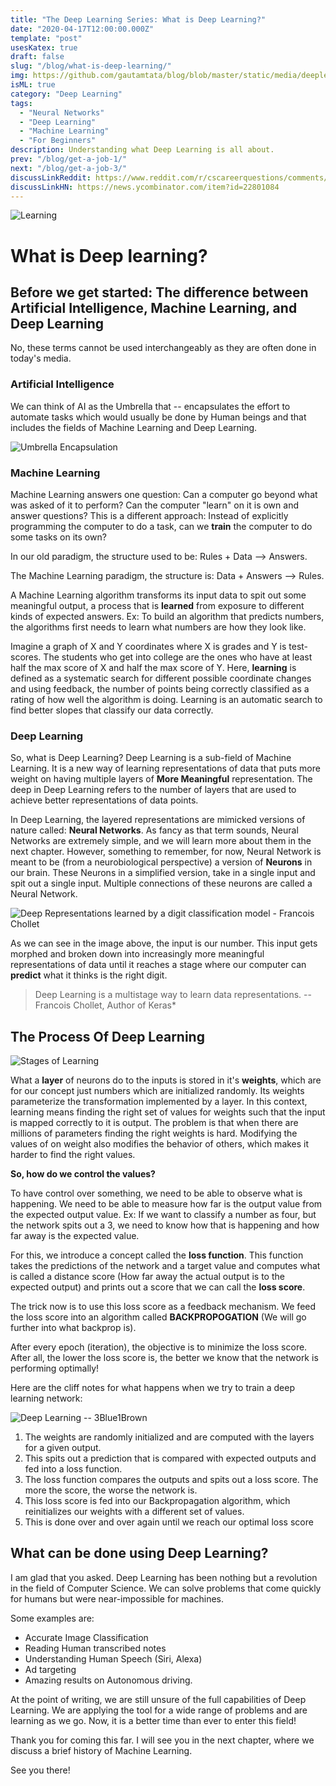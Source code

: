 ```yaml
---
title: "The Deep Learning Series: What is Deep Learning?"
date: "2020-04-17T12:00:00.000Z"
template: "post"
usesKatex: true
draft: false
slug: "/blog/what-is-deep-learning/"
img: https://github.com/gautamtata/blog/blob/master/static/media/deeplearning/deep1.jpg?raw=true
isML: true
category: "Deep Learning"
tags:
  - "Neural Networks"
  - "Deep Learning"
  - "Machine Learning"
  - "For Beginners"
description: Understanding what Deep Learning is all about.
prev: "/blog/get-a-job-1/"
next: "/blog/get-a-job-3/"
discussLinkReddit: https://www.reddit.com/r/cscareerquestions/comments/fwg4xe/feedbackadvice_on_blog/
discussLinkHN: https://news.ycombinator.com/item?id=22801084
---
```


![Learning](https://github.com/gautamtata/blog/blob/master/static/media/deeplearning/learning1.jpg?raw=true)

# What is Deep learning?

## Before we get started: The difference between Artificial Intelligence, Machine Learning, and Deep Learning

No, these terms cannot be used interchangeably as they are often done in today's media. 

### Artificial Intelligence 

We can think of AI as the Umbrella that -- encapsulates the effort to automate tasks which would usually be done by Human beings and that includes the fields of Machine Learning and Deep Learning.

![Umbrella Encapsulation](https://github.com/gautamtata/blog/blob/master/static/media/deeplearning/Umbrella.png?raw=true)



### Machine Learning

Machine Learning answers one question: Can a computer go beyond what was asked of it to perform? Can the computer "learn" on it is own and answer questions? This is a different approach: Instead of explicitly programming the computer to do a task, can we **train** the computer to do some tasks on its own?

In our old paradigm, the structure used to be: Rules + Data --> Answers.

The Machine Learning paradigm, the structure is: Data + Answers --> Rules.

A Machine Learning algorithm transforms its input data to spit out some meaningful output, a process that is **learned** from exposure to different kinds of expected answers. Ex: To build an algorithm that predicts numbers, the algorithms first needs to learn what numbers are how they look like.

Imagine a graph of X and Y coordinates where X is grades and Y is test-scores. The students who get into college are the ones who have at least half the max score of X and half the max score of Y. Here, **learning** is defined as a systematic search for different possible coordinate changes and using feedback, the number of points being correctly classified as a rating of how well the algorithm is doing. Learning is an automatic search to find better slopes that classify our data correctly.

### Deep Learning

So, what is Deep Learning? Deep Learning is a sub-field of Machine Learning. It is a new way of learning representations of data that puts more weight on having multiple layers of **More Meaningful** representation. The deep in Deep Learning refers to the number of layers that are used to achieve better representations of data points.

In Deep Learning, the layered representations are mimicked versions of nature called: **Neural Networks**. As fancy as that term sounds, Neural Networks are extremely simple, and we will learn more about them in the next chapter. However, something to remember, for now, Neural Network is meant to be (from a neurobiological perspective) a version of **Neurons** in our brain. These Neurons in a simplified version, take in a single input and spit out a single input. Multiple connections of these neurons are called a Neural Network. 



![Deep Representations learned by a digit classification model - Francois Chollet](https://github.com/gautamtata/blog/blob/master/static/media/deeplearning/digit-classification.jpg?raw=true)

As we can see in the image above, the input is our number. This input gets morphed and broken down into increasingly more meaningful representations of data until it reaches a stage where our computer can **predict** what it thinks is the right digit. 

> Deep Learning is a multistage way to learn data representations. -- Francois Chollet, Author of Keras*

## The Process Of Deep Learning


![Stages of Learning](https://github.com/gautamtata/blog/blob/master/static/media/deeplearning/flow.png?raw=true)

What a **layer** of neurons do to the inputs is stored in it's **weights**, which are for our concept just numbers which are initialized randomly. Its weights parameterize the transformation implemented by a layer. In this context, learning means finding the right set of values for weights such that the input is mapped correctly to it is output. The problem is that when there are millions of parameters finding the right weights is hard. Modifying the values of on weight also modifies the behavior of others, which makes it harder to find the right values.

**So, how do we control the values?** 

To have control over something, we need to be able to observe what is happening. We need to be able to measure how far is the output value from the expected output value. Ex: If we want to classify a number as four, but the network spits out a 3, we need to know how that is happening and how far away is the expected value.

For this, we introduce a concept called the **loss function**. This function takes the predictions of the network and a target value and computes what is called a distance score (How far away the actual output is to the expected output) and prints out a score that we can call the **loss score**.

The trick now is to use this loss score as a feedback mechanism. We feed the loss score into an algorithm called **BACKPROPOGATION** (We will go further into what backprop is). 

After every epoch (iteration), the objective is to minimize the loss score. After all, the lower the loss score is, the better we know that the network is performing optimally!

Here are the cliff notes for what happens when we try to train a deep learning network:

![Deep Learning -- 3Blue1Brown](https://github.com/gautamtata/blog/blob/master/static/media/deeplearning/deeplearning.gif?raw=true)

1. The weights are randomly initialized and are computed with the layers for a given output.
2. This spits out a prediction that is compared with expected outputs and fed into a loss function.
3. The loss function compares the outputs and spits out a loss score. The more the score, the worse the network is.
4. This loss score is fed into our Backpropagation algorithm, which reinitializes our weights with a different set of values.
5. This is done over and over again until we reach our optimal loss score

## What can be done using Deep Learning?

I am glad that you asked. Deep Learning has been nothing but a revolution in the field of Computer Science. We can solve problems that come quickly for humans but were near-impossible for machines.

Some examples are:

* Accurate Image Classification
* Reading Human transcribed notes
* Understanding Human Speech (Siri, Alexa)
* Ad targeting 
* Amazing results on Autonomous driving.

At the point of writing, we are still unsure of the full capabilities of Deep Learning. We are applying the tool for a wide range of problems and are learning as we go. Now, it is a better time than ever to enter this field!

Thank you for coming this far. I will see you in the next chapter, where we discuss a brief history of Machine Learning.

See you there!
